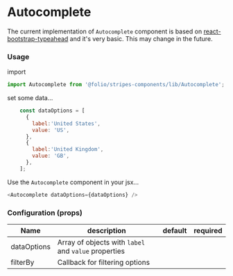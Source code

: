 # Autocomplete

The current implementation of `Autocomplete` component is based on [react-bootstrap-typeahead](https://github.com/ericgio/react-bootstrap-typeahead) and it's very basic. This may change in the future.

### Usage

import
```js
import Autocomplete from '@folio/stripes-components/lib/Autocomplete';
```

set some data...
```js
    const dataOptions = [
      {
        label:'United States',
        value: 'US',
      },
      {
        label:'United Kingdom',
        value: 'GB',
      },
    ];
```

Use the `Autocomplete` component in your jsx...
```js
<Autocomplete dataOptions={dataOptions} />
```

### Configuration (props)
Name | description | default | required
--- | --- | --- | ---
dataOptions | Array of objects with `label` and `value` properties |
filterBy | Callback for filtering options |
